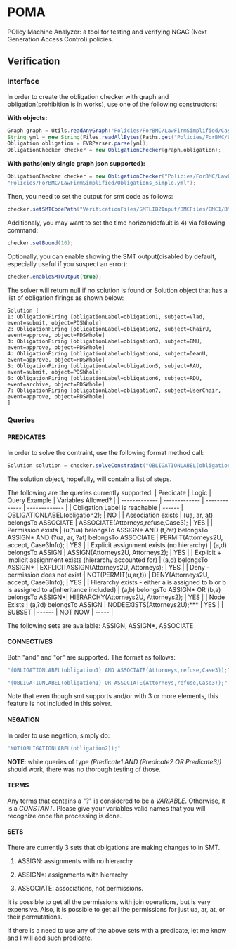 # POMA
POlicy Machine Analyzer: a tool for testing and verifying NGAC (Next Generation Access Control) policies.  

## Verification

### Interface

In order to create the obligation checker with graph and obligation(prohibition is in works), use one of the following constructors:

**With objects:**

```java
Graph graph = Utils.readAnyGraph("Policies/ForBMC/LawFirmSimplified/CasePolicyUsers.json");
String yml = new String(Files.readAllBytes(Paths.get("Policies/ForBMC/LawFirmSimplified/Obligations_simple.yml")));
Obligation obligation = EVRParser.parse(yml);
ObligationChecker checker = new ObligationChecker(graph,obligation);
```


**With paths(only single graph json supported):**

```java
ObligationChecker checker = new ObligationChecker("Policies/ForBMC/LawFirmSimplified/CasePolicyUsers.json",
"Policies/ForBMC/LawFirmSimplified/Obligations_simple.yml");
```

Then, you need to set the output for smt code as follows: 

```java
checker.setSMTCodePath("VerificationFiles/SMTLIB2Input/BMCFiles/BMC1/BMC");
```

Additionaly, you may want to set the time horizon(default is 4) via following command:
```java
checker.setBound(10);
```

Optionally, you can enable showing the SMT output(disabled by default, especially useful if you suspect an error):
```java
checker.enableSMTOutput(true);
```



The solver will return null if no solution is found or Solution object that has a list of obligation firings as shown below: 

```
Solution [
1: ObligationFiring [obligationLabel=obligation1, subject=Vlad, event=submit, object=PDSWhole]
2: ObligationFiring [obligationLabel=obligation2, subject=ChairU, event=approve, object=PDSWhole]
3: ObligationFiring [obligationLabel=obligation3, subject=BMU, event=approve, object=PDSWhole]
4: ObligationFiring [obligationLabel=obligation4, subject=DeanU, event=approve, object=PDSWhole]
5: ObligationFiring [obligationLabel=obligation5, subject=RAU, event=submit, object=PDSWhole]
6: ObligationFiring [obligationLabel=obligation6, subject=RDU, event=archive, object=PDSWhole]
7: ObligationFiring [obligationLabel=obligation7, subject=UserChair, event=approve, object=PDSWhole]
]
```

### Queries

#### PREDICATES

In order to solve the contraint, use the following format method call: 

```java
Solution solution = checker.solveConstraint("OBLIGATIONLABEL(obligation2);");
```

The solution object, hopefully, will contain a list of steps. 

The following are the queries currently supported: 
| Predicate  | Logic | Query Example | Variables Allowed? |
| ------------- | ------------- | ------------- | ------------- |
| Obligation Label is reachable  | ------ | OBLIGATIONLABEL(obligation2); | NO |
| Association exists  | (ua, ar, at) belongsTo ASSOCIATE | ASSOCIATE(Attorneys,refuse,Case3);  | YES |
| Permission exists  | (u,?ua) belongsTo ASSIGN* AND (t,?at) belongsTo ASSIGN* AND (?ua, ar, ?at) belongsTo ASSOCIATE | PERMIT(Attorneys2U, accept, Case3Info); | YES |
| Explicit assignment exists (no hierarchy)  | (a,d) belongsTo ASSIGN | ASSIGN(Attorneys2U, Attorneys2); | YES |
| Explicit + implicit assignment exists (hierarchy accounted for) | (a,d) belongsTo ASSIGN* | EXPLICITASSIGN(Attorneys2U, Attorneys); | YES |
| Deny - permission does not exist | NOT(PERMIT(u,ar,t)) | DENY(Attorneys2U, accept, Case3Info); | YES |
| Hierarchy exists - either a is assigned to b or b is assigned to a(inheritance included) | (a,b) belongsTo ASSIGN* OR (b,a) belongsTo ASSIGN*| HIERARCHY(Attorneys2U, Attorneys2); | YES |
| Node Exists | (a,?d) belongsTo ASSIGN | NODEEXISTS(Attorneys2U);*** | YES |
| SUBSET | ------ | NOT NOW | ----- |

The following sets are available: ASSIGN, ASSIGN*, ASSOCIATE

#### CONNECTIVES

Both "and" and "or" are supported. The format as follows: 

```java
"(OBLIGATIONLABEL(obligation1) AND ASSOCIATE(Attorneys,refuse,Case3));" 
```
```java
"(OBLIGATIONLABEL(obligation1) OR ASSOCIATE(Attorneys,refuse,Case3));"
```

Note that even though smt supports and/or with 3 or more elements, this feature is not included in this solver.

#### NEGATION

In order to use negation, simply do: 

```java
"NOT(OBLIGATIONLABEL(obligation2));"
```

**NOTE**: while queries of type _(Predicate1 AND (Predicate2 OR Predicate3))_ should work, there was no thorough testing of those. 


#### TERMS

Any terms that contains a "?" is considered to be a _VARIABLE_. Otherwise, it is a _CONSTANT_. Please give your variables valid names that you will recognize once the processing is done. 

#### SETS

There are currently 3 sets that obligations are making changes to in SMT. 

1. ASSIGN: assignments with no hierarchy

2. ASSIGN*: assignments with hierarchy

3. ASSOCIATE: associations, not permissions.

It is possible to get all the permissions with join operations, but is very expensive. Also, it is possible to get all the permissions for just ua, ar, at, or their permutations. 

If there is a need to use any of the above sets with a predicate, let me know and I will add such predicate. 
